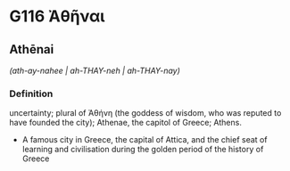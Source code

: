 # G116 Ἀθῆναι

## Athēnai

_(ath-ay-nahee | ah-THAY-neh | ah-THAY-nay)_

### Definition

uncertainty; plural of Ἀθήνη (the goddess of wisdom, who was reputed to have founded the city); Athenae, the capitol of Greece; Athens.

- A famous city in Greece, the capital of Attica, and the chief seat of learning and civilisation during the golden period of the history of Greece

